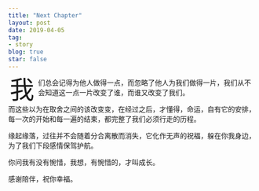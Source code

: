 ```yaml
---
title: "Next Chapter"
layout: post
date: 2019-04-05
tag:
- story
blog: true
star: false
---
```

<style>

.wrapper-hero {
  width: 112%;
  margin-left: -6%;
}
 
.fl {
  float: left;
  font-size: 50px;
  line-height: 50px;
  padding-top: 0;
  padding-right: 8px;
  padding-left: 3px;
}

.center {
  margin: 0 auto;
}
</style>

<span class="fl">我</span>们总会记得为他人做得一点，而忽略了他人为我们做得一片，我们从不会知道这一点一片改变了谁，而谁又改变了我们。

而这些以为在取舍之间的该改变变，在经过之后，才懂得，命运，自有它的安排，每一次的开始和每一遍的结束，都完整了我们必须行走的历程。

缘起缘落，过往并不会随着分合离散而消失，它化作无声的祝福，躲在你我身边，为了我们下段感情保驾护航。

你问我有没有惋惜，我想，有惋惜的，才叫成长。

感谢陪伴，祝你幸福。